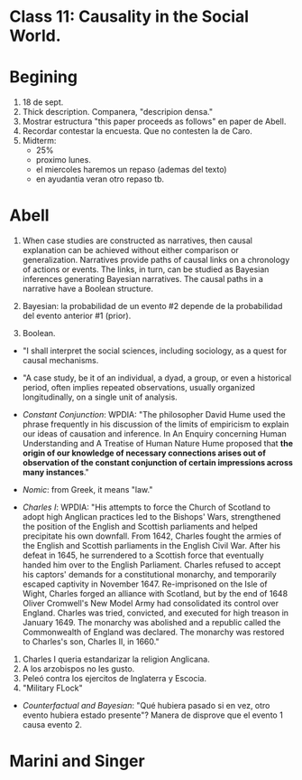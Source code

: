 # Class 11: Causality in the Social World.

# Begining
1. 18 de sept.
2. Thick description. Companera, "descripion densa."
3. Mostrar estructura "this paper proceeds as follows" en paper de Abell.
4. Recordar contestar la encuesta. Que no contesten la de Caro.
5. Midterm:
    - 25%
    - proximo lunes.
    - el miercoles haremos un repaso (ademas del texto)
    - en ayudantia veran otro repaso tb.



# Abell

1. When case studies are constructed as narratives, then causal explanation can be achieved without either comparison or generalization. Narratives provide paths of causal links on a chronology of actions or events. The links, in turn, can be studied as Bayesian inferences generating Bayesian narratives. The causal paths in a narrative have a Boolean structure.

2. Bayesian: la probabilidad de un evento #2 depende de la probabilidad del evento anterior #1 (prior).

3. Boolean.

- "I shall interpret the social sciences, including sociology, as a quest for causal mechanisms.

- "A case study, be it of an individual, a dyad, a group, or even a historical period, often implies repeated observations, usually organized longitudinally, on a single unit of analysis.

- *Constant Conjunction*: WPDIA: "The philosopher David Hume used the phrase frequently in his discussion of the limits of empiricism to explain our ideas of causation and inference. In An Enquiry concerning Human Understanding and A Treatise of Human Nature Hume proposed that **the origin of our knowledge of necessary connections arises out of observation of the constant conjunction of certain impressions across many instances**."

- *Nomic*: from Greek, it means "law."

- *Charles I*: WPDIA: "His attempts to force the Church of Scotland to adopt high Anglican practices led to the Bishops' Wars, strengthened the position of the English and Scottish parliaments and helped precipitate his own downfall. From 1642, Charles fought the armies of the English and Scottish parliaments in the English Civil War. After his defeat in 1645, he surrendered to a Scottish force that eventually handed him over to the English Parliament. Charles refused to accept his captors' demands for a constitutional monarchy, and temporarily escaped captivity in November 1647. Re-imprisoned on the Isle of Wight, Charles forged an alliance with Scotland, but by the end of 1648 Oliver Cromwell's New Model Army had consolidated its control over England. Charles was tried, convicted, and executed for high treason in January 1649. The monarchy was abolished and a republic called the Commonwealth of England was declared. The monarchy was restored to Charles's son, Charles II, in 1660."

1) Charles I queria estandarizar la religion Anglicana.
2) A los arzobispos no les gusto.
3) Peleó contra los ejercitos de Inglaterra y Escocia. 
4) "Military FLock"

- *Counterfactual and Bayesian*: "Qué hubiera pasado si en vez, otro evento hubiera estado presente"? Manera de disprove que el evento 1 causa evento 2.

# Marini and Singer